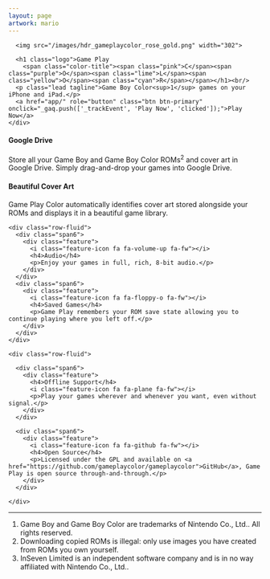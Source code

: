 ```yaml
---
layout: page
artwork: mario
---
```


<div class="full-width wood">
  <div class="container-narrow">
    <div class="jumbotron">

      <img src="/images/hdr_gameplaycolor_rose_gold.png" width="302">
      
      <h1 class="logo">Game Play 
        <span class="color-title"><span class="pink">C</span><span class="purple">O</span><span class="lime">L</span><span class="yellow">O</span><span class="cyan">R</span></span></h1><br/>
      <p class="lead tagline">Game Boy Color<sup>1</sup> games on your iPhone and iPad.</p>
      <a href="app/" role="button" class="btn btn-primary" onclick="_gaq.push(['_trackEvent', 'Play Now', 'clicked']);">Play Now</a>
    </div>
  </div>
</div>

<div class="container-narrow">

  <div class="features">
    <div class="row-fluid">
      <div class="span6">
        <div class="feature">
          <i class="feature-icon fa fa-google fa-fw"></i>
          <h4>Google Drive</h4>
          <p>Store all your Game Boy and Game Boy Color ROMs<sup>2</sup> and cover art in Google Drive. Simply drag-and-drop your games into Google Drive.</p>
        </div>
      </div>
      <div class="span6">
        <div class="feature">
          <i class="feature-icon fa fa-image fx-fw"></i>
          <h4>Beautiful Cover Art</h4>
          <p>Game Play Color automatically identifies cover art stored alongside your ROMs and displays it in a beautiful game library.</p>
        </div>
      </div>
    </div>

    <div class="row-fluid">
      <div class="span6">
        <div class="feature">
          <i class="feature-icon fa fa-volume-up fa-fw"></i>
          <h4>Audio</h4>
          <p>Enjoy your games in full, rich, 8-bit audio.</p>
        </div>
      </div>
      <div class="span6">
        <div class="feature">
          <i class="feature-icon fa fa-floppy-o fa-fw"></i>
          <h4>Saved Games</h4>
          <p>Game Play remembers your ROM save state allowing you to continue playing where you left off.</p>
        </div>
      </div>
    </div>

    <div class="row-fluid">

      <div class="span6">
        <div class="feature">
          <h4>Offline Support</h4>
          <i class="feature-icon fa fa-plane fa-fw"></i>
          <p>Play your games wherever and whenever you want, even without signal.</p>
        </div>
      </div>

      <div class="span6">
        <div class="feature">
          <i class="feature-icon fa fa-github fa-fw"></i>
          <h4>Open Source</h4>
          <p>Licensed under the GPL and available on <a href="https://github.com/gameplaycolor/gameplaycolor">GitHub</a>, Game Play is open source through-and-through.</p>
        </div>
      </div>

    </div>

  </div>

  <hr />

  <div class="row-fluid">
    <div class="span12">
      <ol>
        <li><a id="1"></a>Game Boy and Game Boy Color are trademarks of Nintendo Co., Ltd.. All rights reserved.</li>
        <li><a id="2"></a>Downloading copied ROMs is illegal: only use images you have created from ROMs you own yourself.</li>
        <li><a id="3"></a>InSeven Limited is an independent software company and is in no way affiliated with Nintendo Co., Ltd..</li>
      </ol>
    </div>
  </div>
  
</div>
